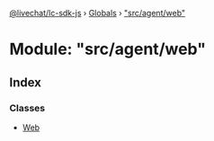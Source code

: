 [@livechat/lc-sdk-js](../README.md) › [Globals](../globals.md) › ["src/agent/web"](_src_agent_web_.md)

# Module: "src/agent/web"

## Index

### Classes

* [Web](../classes/_src_agent_web_.web.md)
